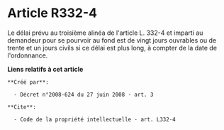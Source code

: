 # Article R332-4

Le délai prévu au troisième alinéa de l'article L. 332-4 et imparti au demandeur pour se pourvoir au fond est de vingt jours
ouvrables ou de trente et un jours civils si ce délai est plus long, à compter de la date de l'ordonnance.

**Liens relatifs à cet article**

	**Créé par**:

	  - Décret n°2008-624 du 27 juin 2008 - art. 3

	**Cite**:

	  - Code de la propriété intellectuelle - art. L332-4
